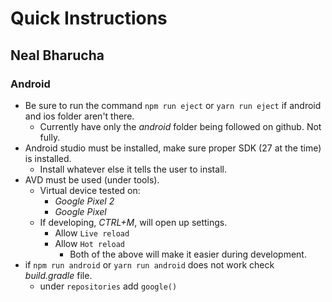 # Quick Instructions
## Neal Bharucha

### Android
- Be sure to run the command `npm run eject` or `yarn run eject` if android and ios folder aren't there.
    - Currently have only the _android_ folder being followed on github. Not fully.
- Android studio must be installed, make sure proper SDK (27 at the time) is installed.
    - Install whatever else it tells the user to install.
- AVD must be used (under tools).
    - Virtual device tested on:
        - _Google Pixel 2_
        - _Google Pixel_ 
    - If developing, _CTRL+M_, will open up settings.
        - Allow `Live reload`
        - Allow `Hot reload`
            - Both of the above will make it easier during development.
- if `npm run android` or `yarn run android` does not work check _build.gradle_ file.
    - under `repositories` add `google()`